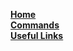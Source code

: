 [**Home**](https://github.com/hsiw/WishBot/wiki)  
[**Commands**](https://github.com/hsiw/WishBot/wiki/Commands)  
[**Useful Links**](https://github.com/hsiw/WishBot/wiki/Useful-Links)